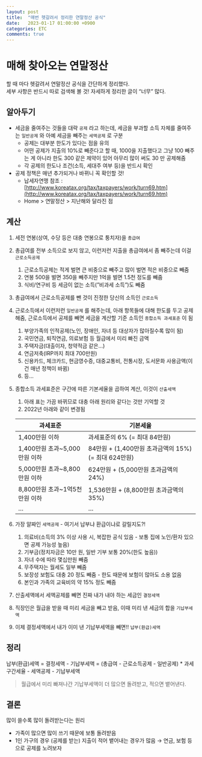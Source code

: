 ```yaml
---
layout: post
title:  "매번 헷갈려서 정리한 연말정산 공식"
date:   2023-01-17 01:00:00 +0900
categories: ETC
comments: true
---
```


# 매해 찾아오는 연말정산

할 때 마다 헷갈려서 연말정산 공식을 간단하게 정리했다.  
세부 사항은 반드시 따로 검색해 볼 것! 자세하게 정리한 글이 “너무” 많다.

## 알아두기

- 세금을 줄여주는 것들을 대략 `공제` 라고 하는데, 세금을 부과할 소득 자체를 줄여주는 `일반공제` 와 아예 세금을 빼주는 `세액공제` 로 구분
    - 공제는 대부분 한도가 있다는 점을 유의
    - 어떤 공제가 지출의 10%로 빼준다고 할 때, 1000을 지출했다고 그냥 100 빼주는 게 아니라 한도 300 같은 제약이 있어 아무리 많이 써도 30 만 공제해줌
    - 각 공제의 한도나 조건(소득, 세대주 여부 등)을 반드시 확인
- 공제 정책은 매년 추가되거나 바뀌니 꼭 확인할 것!
    - 납세자연맹 참조 : [http://www.koreatax.org/tax/taxpayers/work/turn69.htm](http://www.koreatax.org/tax/taxpayers/work/turn69.htm)
    - Home > 연말정산 > 지난해와 달라진 점

## 계산

1. 세전 연봉(상여, 수당 등은 대충 연봉으로 퉁치자)을 `총급여`
2. 총급여를 전부 소득으로 보지 않고, 이런저런 지출을 총급여에서 좀 빼주는데 이걸 `근로소득공제`
    1. 근로소득공제는 적게 벌면 큰 비중으로 빼주고 많이 벌면 적은 비중으로 빼줌
    2. 연봉 500을 벌면 350을 빼주지만 1억을 벌면 1.5천 정도를 빼줌
    3. 식비/연구비 등 세금이 없는 소득(”비과세 소득”)도 빼줌
3. 총급여에서 근로소득공제를 뺀 것이 진정한 당신의 소득인 `근로소득` 
4. 근로소득에서 이런저런 `일반공제` 를 해주는데, 아래 항목들에 대해 한도를 두고 공제해줌, 근로소득에서 공제를 빼면 세금을 계산할 기준 소득인 `종합소득 과세표준` 이 됨
    1. 부양가족의 인적공제(노인, 장애인, 자녀 등 대상자가 많아질수록 많이 됨)
    2. 국민연금, 퇴직연금, 의료보험 등 월급에서 미리 빠진 금액
    3. 주택자금(대출이자, 청약적금 같은…)
    4. 연금저축(IRP까지 최대 700만원)
    5. 신용카드, 체크카드, 현금영수증, 대중교통비, 전통시장, 도서문화 사용금액(이건 매년 정책이 바뀜)
    6. 등…
5. 종합소득 과세표준은 구간에 따른 기본세율을 곱하여 계산, 이것이 `산출세액`
    1. 아래 표는 가끔 바뀌므로 대충 아래 원리와 같다는 것만 기억할 것
    2. 2022년 아래와 같이 변경됨
    
    | 과세표준 | 기본세율 |
    | --- | --- |
    | 1,400만원 이하 | 과세표준의 6% (= 최대 84만원) |
    | 1,400만원 초과~5,000만원 이하 | 84만원 + (1,400만원 초과금액의 15%)  (= 최대 624만원) |
    | 5,000만원 초과~8,800만원 이하 | 624만원 + (5,000만원 초과금액의 24%) |
    | 8,800만원 초과~1억5천만원 이하 | 1,536만원 + (8,800만원 초과금액의 35%) |
    | …  | … |
6. 가장 알짜인 `세액공제` - 여기서 납부냐 환급이냐로 갈릴지도?!
    1. 의료비(소득의 3% 이상 사용 시, 복잡한 공식 있음 - 보통 집에 노인/환자 있으면 공제 가능성 높음)
    2. 기부금(정치자금은 10만 원, 일반 기부 보통 20%(한도 높음))
    3. 자녀 수에 따라 몇십만원 빼줌
    4. 무주택자는 월세도 일부 빼줌
    5. 보장성 보험도 대충 20 정도 빼줌 - 한도 때문에 보험이 많아도 소용 없음
    6. 본인과 가족의 교육비의 약 15% 정도 빼줌
7. 산출세액에서 세액공제를 빼면 진짜 내가 내야 하는 세금인 `결정세액`
8. 직장인은 월급을 받을 때 미리 세금을 빼고 받음, 이때 미리 낸 세금의 합을 `기납부세액`
9. 이제 결정세액에서 내가 이미 낸 기납부세액을 빼면!! `납부(환급)세액`

## 정리

납부(환급)세액 = 결정세액 - 기납부세액
          = (총급여 - 근로소득공제 - 일반공제) * 과세구간세율 - 세액공제 - 기납부세액


> 월급에서 미리 빠져나간 기납부세액이 더 많으면 돌려받고, 적으면 뱉어낸다.


## 결론

많이 쓸수록 많이 돌려받는다는 원리

- 가족이 많으면 많이 쓰기 때문에 보통 돌려받음
- 1인 가구의 경우 (공제를 받는) 지출이 적어 뱉어내는 경우가 많음 → 연금, 보험 등으로 공제를 노려보자